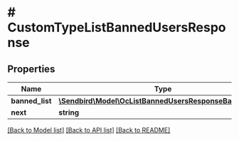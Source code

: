 # # CustomTypeListBannedUsersResponse

## Properties

Name | Type | Description | Notes
------------ | ------------- | ------------- | -------------
**banned_list** | [**\Sendbird\Model\OcListBannedUsersResponseBannedList[]**](OcListBannedUsersResponseBannedList.md) |  | [optional]
**next** | **string** |  | [optional]

[[Back to Model list]](../../README.md#models) [[Back to API list]](../../README.md#endpoints) [[Back to README]](../../README.md)
